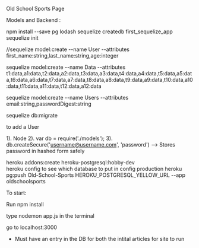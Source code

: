 Old School Sports Page 

Models and Backend : 

npm install --save pg lodash sequelize
createdb first_sequelize_app
sequelize init

//sequelize model:create --name User --attributes first_name:string,last_name:string,age:integer

sequelize model:create --name Data --attributes t1:data,a1:data,t2:data,a2:data,t3:data,a3:data,t4:data,a4:data,t5:data,a5:data,t6:data,a6:data,t7:data,a7:data,t8:data,a8:data,t9:data,a9:data,t10:data,a10:data,t11:data,a11:data,t12:data,a12:data

sequelize model:create --name Users --attributes email:string,passwordDigest:string

sequelize db:migrate

to add a User 

1). Node 
2). var db = require('./models'); 
3). db.createSecure('username@username.com', 'password') --> Stores password in hashed form safely 
	
heroku addons:create heroku-postgresql:hobby-dev	
heroku config to see which database to put in config production 
heroku pg:push Old-School-Sports HEROKU_POSTGRESQL_YELLOW_URL --app oldschoolsports

To start: 

Run npm install 

type nodemon app.js in the terminal 

go to localhost:3000

* Must have an entry in the DB for both the intital articles for site to run 

